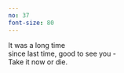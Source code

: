 ```yaml
---
no: 37
font-size: 80
---
```


It was a long time  
since last time, good to see you -  
Take it now or die.

